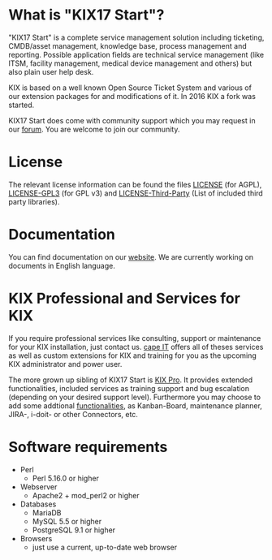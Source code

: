 # What is "KIX17 Start"?

"KIX17 Start" is a complete service management solution including ticketing, CMDB/asset management, knowledge base, process management and reporting. Possible application fields are technical service management (like ITSM, facility management, medical device management and others) but also plain user help desk.

KIX is based on a well known Open Source Ticket System and various of our extension packages for and modifications of it. In 2016 KIX a fork was started.

KIX17 Start does come with community support which you may request in our [forum](https://forum.kixdesk.com/). You are welcome to join our community.


# License

The relevant license information can be found the files [LICENSE](LICENSE) (for AGPL), [LICENSE-GPL3](LICENSE-GPL3) (for GPL v3) and [LICENSE-Third-Party](LICENSE-Third-Party) (List of included third party libraries).


# Documentation

You can find documentation on our [website](https://kixdesk.com/dokumentation.html). We are currently working on documents in English language.


# KIX Professional and Services for KIX

If you require professional services like consulting, support or maintenance for your KIX installation, just contact us. [cape IT](https://www.cape-it.de) offers all of theses services as well as custom extensions for KIX and training for you as the upcoming KIX administrator and power user.

The more grown up sibling of KIX17 Start is [KIX Pro](https://kixdesk.com/kix-pro.html). It provides extended functionalities, included services as training support and bug escalation (depending on your desired support level). Furthermore you may choose to add some addtional [functionalities](https://kixdesk.com/module.html), as Kanban-Board, maintenance planner, JIRA-, i-doit- or other Connectors, etc.


# Software requirements
- Perl
  - Perl 5.16.0 or higher
- Webserver
  - Apache2 + mod_perl2 or higher
- Databases
  - MariaDB
  - MySQL 5.5 or higher
  - PostgreSQL 9.1 or higher
- Browsers
  - just use a current, up-to-date web browser